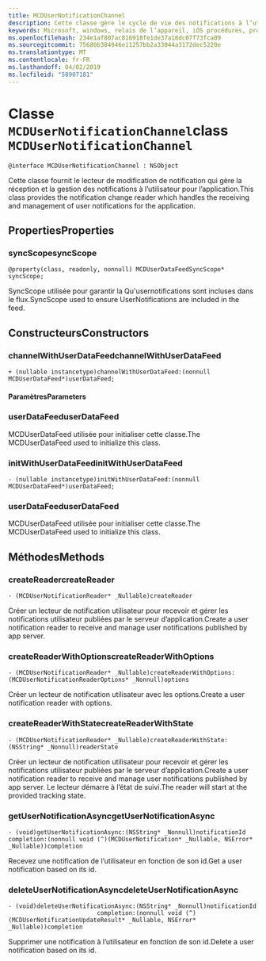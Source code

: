 ```yaml
---
title: MCDUserNotificationChannel
description: Cette classe gère le cycle de vie des notifications à l’utilisateur.
keywords: Microsoft, windows, relais de l’appareil, iOS procédures, procédures iPhone
ms.openlocfilehash: 234e1af807ac816918fe1de37a18dc07f73fca09
ms.sourcegitcommit: 75680b384946e11257bb2a33044a3172dec5220e
ms.translationtype: MT
ms.contentlocale: fr-FR
ms.lasthandoff: 04/02/2019
ms.locfileid: "58907181"
---
```

# <a name="class-mcdusernotificationchannel"></a><span data-ttu-id="7a97b-104">Classe `MCDUserNotificationChannel`</span><span class="sxs-lookup"><span data-stu-id="7a97b-104">class `MCDUserNotificationChannel`</span></span>

```
@interface MCDUserNotificationChannel : NSObject
```

<span data-ttu-id="7a97b-105">Cette classe fournit le lecteur de modification de notification qui gère la réception et la gestion des notifications à l’utilisateur pour l’application.</span><span class="sxs-lookup"><span data-stu-id="7a97b-105">This class provides the notification change reader which handles the receiving and management of user notifications for the application.</span></span> 

## <a name="properties"></a><span data-ttu-id="7a97b-106">Properties</span><span class="sxs-lookup"><span data-stu-id="7a97b-106">Properties</span></span>

### <a name="syncscope"></a><span data-ttu-id="7a97b-107">syncScope</span><span class="sxs-lookup"><span data-stu-id="7a97b-107">syncScope</span></span>
`@property(class, readonly, nonnull) MCDUserDataFeedSyncScope* syncScope;`

<span data-ttu-id="7a97b-108">SyncScope utilisée pour garantir la Qu'usernotifications sont incluses dans le flux.</span><span class="sxs-lookup"><span data-stu-id="7a97b-108">SyncScope used to ensure UserNotifications are included in the feed.</span></span>

## <a name="constructors"></a><span data-ttu-id="7a97b-109">Constructeurs</span><span class="sxs-lookup"><span data-stu-id="7a97b-109">Constructors</span></span>

### <a name="channelwithuserdatafeed"></a><span data-ttu-id="7a97b-110">channelWithUserDataFeed</span><span class="sxs-lookup"><span data-stu-id="7a97b-110">channelWithUserDataFeed</span></span>
`+ (nullable instancetype)channelWithUserDataFeed:(nonnull MCDUserDataFeed*)userDataFeed;`

#### <a name="parameters"></a><span data-ttu-id="7a97b-111">Paramètres</span><span class="sxs-lookup"><span data-stu-id="7a97b-111">Parameters</span></span>

### <a name="userdatafeed"></a><span data-ttu-id="7a97b-112">userDataFeed</span><span class="sxs-lookup"><span data-stu-id="7a97b-112">userDataFeed</span></span>
<span data-ttu-id="7a97b-113">MCDUserDataFeed utilisée pour initialiser cette classe.</span><span class="sxs-lookup"><span data-stu-id="7a97b-113">The MCDUserDataFeed used to initialize this class.</span></span>

### <a name="initwithuserdatafeed"></a><span data-ttu-id="7a97b-114">initWithUserDataFeed</span><span class="sxs-lookup"><span data-stu-id="7a97b-114">initWithUserDataFeed</span></span>
`- (nullable instancetype)initWithUserDataFeed:(nonnull MCDUserDataFeed*)userDataFeed;`

### <a name="userdatafeed"></a><span data-ttu-id="7a97b-115">userDataFeed</span><span class="sxs-lookup"><span data-stu-id="7a97b-115">userDataFeed</span></span>
<span data-ttu-id="7a97b-116">MCDUserDataFeed utilisée pour initialiser cette classe.</span><span class="sxs-lookup"><span data-stu-id="7a97b-116">The MCDUserDataFeed used to initialize this class.</span></span>

## <a name="methods"></a><span data-ttu-id="7a97b-117">Méthodes</span><span class="sxs-lookup"><span data-stu-id="7a97b-117">Methods</span></span>

### <a name="createreader"></a><span data-ttu-id="7a97b-118">createReader</span><span class="sxs-lookup"><span data-stu-id="7a97b-118">createReader</span></span>
`- (MCDUserNotificationReader* _Nullable)createReader`

<span data-ttu-id="7a97b-119">Créer un lecteur de notification utilisateur pour recevoir et gérer les notifications utilisateur publiées par le serveur d’application.</span><span class="sxs-lookup"><span data-stu-id="7a97b-119">Create a user notification reader to receive and manage user notifications published by app server.</span></span>

### <a name="createreaderwithoptions"></a><span data-ttu-id="7a97b-120">createReaderWithOptions</span><span class="sxs-lookup"><span data-stu-id="7a97b-120">createReaderWithOptions</span></span>
`- (MCDUserNotificationReader* _Nullable)createReaderWithOptions:(MCDUserNotificationReaderOptions* _Nonnull)options`

<span data-ttu-id="7a97b-121">Créer un lecteur de notification utilisateur avec les options.</span><span class="sxs-lookup"><span data-stu-id="7a97b-121">Create a user notification reader with options.</span></span>

### <a name="createreaderwithstate"></a><span data-ttu-id="7a97b-122">createReaderWithState</span><span class="sxs-lookup"><span data-stu-id="7a97b-122">createReaderWithState</span></span>
`- (MCDUserNotificationReader* _Nullable)createReaderWithState:(NSString* _Nonnull)readerState`

<span data-ttu-id="7a97b-123">Créer un lecteur de notification utilisateur pour recevoir et gérer les notifications utilisateur publiées par le serveur d’application.</span><span class="sxs-lookup"><span data-stu-id="7a97b-123">Create a user notification reader to receive and manage user notifications published by app server.</span></span> <span data-ttu-id="7a97b-124">Le lecteur démarre à l’état de suivi.</span><span class="sxs-lookup"><span data-stu-id="7a97b-124">The reader will start at the provided tracking state.</span></span>  

### <a name="getusernotificationasync"></a><span data-ttu-id="7a97b-125">getUserNotificationAsync</span><span class="sxs-lookup"><span data-stu-id="7a97b-125">getUserNotificationAsync</span></span>
`- (void)getUserNotificationAsync:(NSString* _Nonnull)notificationId
                      completion:(nonnull void (^)(MCDUserNotification* _Nullable, NSError* _Nullable))completion`

<span data-ttu-id="7a97b-126">Recevez une notification de l’utilisateur en fonction de son id.</span><span class="sxs-lookup"><span data-stu-id="7a97b-126">Get a user notification based on its id.</span></span>

### <a name="deleteusernotificationasync"></a><span data-ttu-id="7a97b-127">deleteUserNotificationAsync</span><span class="sxs-lookup"><span data-stu-id="7a97b-127">deleteUserNotificationAsync</span></span>
```
- (void)deleteUserNotificationAsync:(NSString* _Nonnull)notificationId
                         completion:(nonnull void (^)(MCDUserNotificationUpdateResult* _Nullable, NSError* _Nullable))completion
```

<span data-ttu-id="7a97b-128">Supprimer une notification à l’utilisateur en fonction de son id.</span><span class="sxs-lookup"><span data-stu-id="7a97b-128">Delete a user notification based on its id.</span></span> 